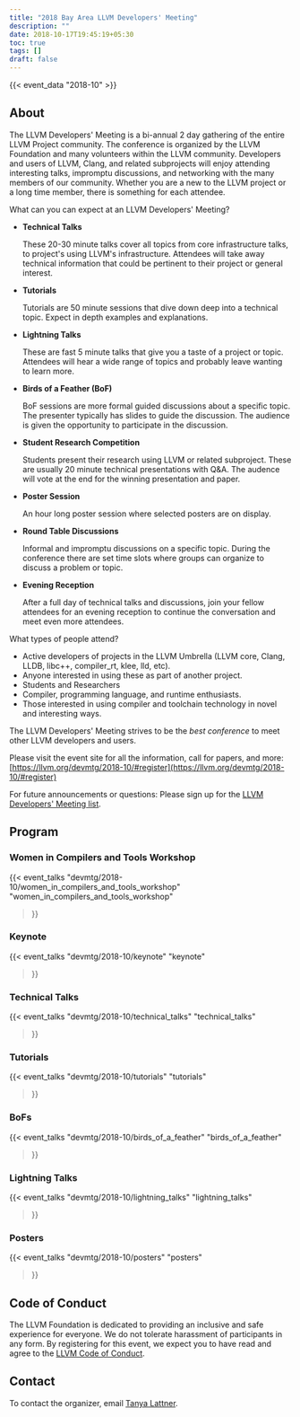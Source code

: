 ```yaml
---
title: "2018 Bay Area LLVM Developers' Meeting"
description: ""
date: 2018-10-17T19:45:19+05:30
toc: true
tags: []
draft: false
---
```


{{< event_data "2018-10" >}}

## About

The LLVM Developers' Meeting is a bi-annual 2 day gathering of the entire LLVM Project community. The conference is organized by the LLVM Foundation and many volunteers within the LLVM community. Developers and users of LLVM, Clang, and related subprojects will enjoy attending interesting talks, impromptu discussions, and networking with the many members of our community. Whether you are a new to the LLVM project or a long time member, there is something for each attendee.

What can you can expect at an LLVM Developers' Meeting?

- **Technical Talks**

  These 20-30 minute talks cover all topics from core infrastructure talks, to project's using LLVM's infrastructure. Attendees will take away technical information that could be pertinent to their project or general interest.

- **Tutorials**

  Tutorials are 50 minute sessions that dive down deep into a technical topic. Expect in depth examples and explanations.

- **Lightning Talks**

  These are fast 5 minute talks that give you a taste of a project or topic. Attendees will hear a wide range of topics and probably leave wanting to learn more.

- **Birds of a Feather (BoF)**

  BoF sessions are more formal guided discussions about a specific topic. The presenter typically has slides to guide the discussion. The audience is given the opportunity to participate in the discussion.

- **Student Research Competition**

  Students present their research using LLVM or related subproject. These are usually 20 minute technical presentations with Q&A. The audence will vote at the end for the winning presentation and paper.

- **Poster Session**

  An hour long poster session where selected posters are on display.

- **Round Table Discussions**

  Informal and impromptu discussions on a specific topic. During the conference there are set time slots where groups can organize to discuss a problem or topic.

- **Evening Reception**

  After a full day of technical talks and discussions, join your fellow attendees for an evening reception to continue the conversation and meet even more attendees.

What types of people attend?

- Active developers of projects in the LLVM Umbrella (LLVM core, Clang, LLDB, libc++, compiler_rt, klee, lld, etc).
- Anyone interested in using these as part of another project.
- Students and Researchers
- Compiler, programming language, and runtime enthusiasts.
- Those interested in using compiler and toolchain technology in novel and interesting ways.

The LLVM Developers' Meeting strives to be the *best conference* to meet other LLVM developers and users.

Please visit the event site for all the information, call for papers, and more: [https://llvm.org/devmtg/2018-10/#register](https://llvm.org/devmtg/2018-10/#register)

For future announcements or questions: Please sign up for the [LLVM Developers' Meeting list](http://lists.llvm.org/mailman/listinfo/llvm-devmeeting).

## Program

### Women in Compilers and Tools Workshop

{{< event_talks
    "devmtg/2018-10/women_in_compilers_and_tools_workshop" 
    "women_in_compilers_and_tools_workshop" 
>}}

### Keynote

{{< event_talks
    "devmtg/2018-10/keynote" 
    "keynote" 
>}}

### Technical Talks

{{< event_talks
    "devmtg/2018-10/technical_talks" 
    "technical_talks" 
>}}

### Tutorials

{{< event_talks
    "devmtg/2018-10/tutorials" 
    "tutorials" 
>}}

### BoFs

{{< event_talks
    "devmtg/2018-10/birds_of_a_feather" 
    "birds_of_a_feather" 
>}}

### Lightning Talks

{{< event_talks
    "devmtg/2018-10/lightning_talks" 
    "lightning_talks" 
>}}

### Posters

{{< event_talks
    "devmtg/2018-10/posters" 
    "posters" 
>}}

## Code of Conduct

The LLVM Foundation is dedicated to providing an inclusive and safe
experience for everyone. We do not tolerate harassment of participants in any
form. By registering for this event, we expect you to have read and agree to
the [LLVM Code of Conduct](http://llvm.org/docs/CodeOfConduct.html).

## Contact

To contact the organizer, email [Tanya Lattner](tanyalattner@llvm.org).
